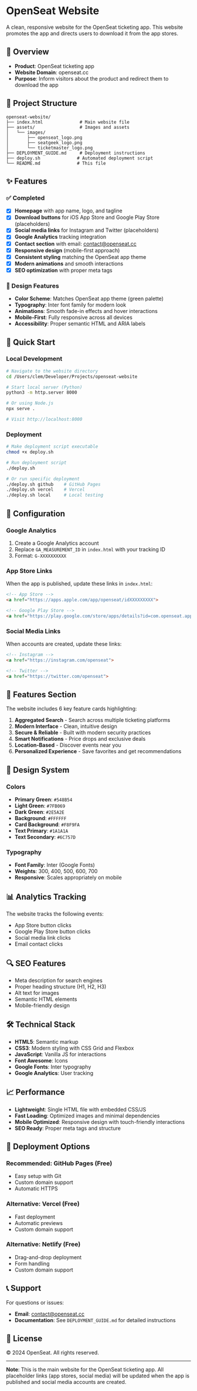 # OpenSeat Website

A clean, responsive website for the OpenSeat ticketing app. This website promotes the app and directs users to download it from the app stores.

## 🎯 Overview

- **Product**: OpenSeat ticketing app
- **Website Domain**: openseat.cc
- **Purpose**: Inform visitors about the product and redirect them to download the app

## 📁 Project Structure

```
openseat-website/
├── index.html              # Main website file
├── assets/                 # Images and assets
│   └── images/
│       ├── openseat_logo.png
│       ├── seatgeek_logo.png
│       └── ticketmaster_logo.png
├── DEPLOYMENT_GUIDE.md     # Deployment instructions
├── deploy.sh              # Automated deployment script
└── README.md              # This file
```

## ✨ Features

### ✅ Completed
- [x] **Homepage** with app name, logo, and tagline
- [x] **Download buttons** for iOS App Store and Google Play Store (placeholders)
- [x] **Social media links** for Instagram and Twitter (placeholders)
- [x] **Google Analytics** tracking integration
- [x] **Contact section** with email: contact@openseat.cc
- [x] **Responsive design** (mobile-first approach)
- [x] **Consistent styling** matching the OpenSeat app theme
- [x] **Modern animations** and smooth interactions
- [x] **SEO optimization** with proper meta tags

### 🎨 Design Features
- **Color Scheme**: Matches OpenSeat app theme (green palette)
- **Typography**: Inter font family for modern look
- **Animations**: Smooth fade-in effects and hover interactions
- **Mobile-First**: Fully responsive across all devices
- **Accessibility**: Proper semantic HTML and ARIA labels

## 🚀 Quick Start

### Local Development
```bash
# Navigate to the website directory
cd /Users/clem/Developer/Projects/openseat-website

# Start local server (Python)
python3 -m http.server 8000

# Or using Node.js
npx serve .

# Visit http://localhost:8000
```

### Deployment
```bash
# Make deployment script executable
chmod +x deploy.sh

# Run deployment script
./deploy.sh

# Or run specific deployment
./deploy.sh github    # GitHub Pages
./deploy.sh vercel    # Vercel
./deploy.sh local     # Local testing
```

## 🔧 Configuration

### Google Analytics
1. Create a Google Analytics account
2. Replace `GA_MEASUREMENT_ID` in `index.html` with your tracking ID
3. Format: `G-XXXXXXXXXX`

### App Store Links
When the app is published, update these links in `index.html`:
```html
<!-- App Store -->
<a href="https://apps.apple.com/app/openseat/idXXXXXXXXX">

<!-- Google Play Store -->
<a href="https://play.google.com/store/apps/details?id=com.openseat.app">
```

### Social Media Links
When accounts are created, update these links:
```html
<!-- Instagram -->
<a href="https://instagram.com/openseat">

<!-- Twitter -->
<a href="https://twitter.com/openseat">
```

## 📱 Features Section

The website includes 6 key feature cards highlighting:

1. **Aggregated Search** - Search across multiple ticketing platforms
2. **Modern Interface** - Clean, intuitive design
3. **Secure & Reliable** - Built with modern security practices
4. **Smart Notifications** - Price drops and exclusive deals
5. **Location-Based** - Discover events near you
6. **Personalized Experience** - Save favorites and get recommendations

## 🎨 Design System

### Colors
- **Primary Green**: `#548B54`
- **Light Green**: `#7FB069`
- **Dark Green**: `#2E5A2E`
- **Background**: `#FFFFFF`
- **Card Background**: `#F8F9FA`
- **Text Primary**: `#1A1A1A`
- **Text Secondary**: `#6C757D`

### Typography
- **Font Family**: Inter (Google Fonts)
- **Weights**: 300, 400, 500, 600, 700
- **Responsive**: Scales appropriately on mobile

## 📊 Analytics Tracking

The website tracks the following events:
- App Store button clicks
- Google Play Store button clicks
- Social media link clicks
- Email contact clicks

## 🔍 SEO Features

- Meta description for search engines
- Proper heading structure (H1, H2, H3)
- Alt text for images
- Semantic HTML elements
- Mobile-friendly design

## 🛠️ Technical Stack

- **HTML5**: Semantic markup
- **CSS3**: Modern styling with CSS Grid and Flexbox
- **JavaScript**: Vanilla JS for interactions
- **Font Awesome**: Icons
- **Google Fonts**: Inter typography
- **Google Analytics**: User tracking

## 📈 Performance

- **Lightweight**: Single HTML file with embedded CSS/JS
- **Fast Loading**: Optimized images and minimal dependencies
- **Mobile Optimized**: Responsive design with touch-friendly interactions
- **SEO Ready**: Proper meta tags and structure

## 🚀 Deployment Options

### Recommended: GitHub Pages (Free)
- Easy setup with Git
- Custom domain support
- Automatic HTTPS

### Alternative: Vercel (Free)
- Fast deployment
- Automatic previews
- Custom domain support

### Alternative: Netlify (Free)
- Drag-and-drop deployment
- Form handling
- Custom domain support

## 📞 Support

For questions or issues:
- **Email**: contact@openseat.cc
- **Documentation**: See `DEPLOYMENT_GUIDE.md` for detailed instructions

## 📝 License

© 2024 OpenSeat. All rights reserved.

---

**Note**: This is the main website for the OpenSeat ticketing app. All placeholder links (app stores, social media) will be updated when the app is published and social media accounts are created. 